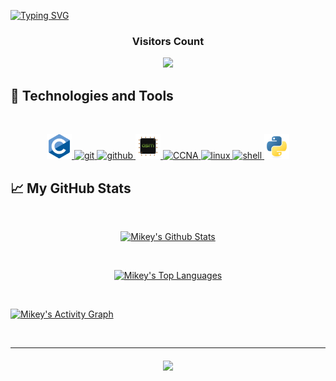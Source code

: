 
[![Typing SVG](https://readme-typing-svg.herokuapp.com?font=IBM+Plex+Mono&color=%23C4B9F8&size=35&center=true&multiline=true&width=1000&height=150&lines=Hey+there🤞%2C+I+am+Mikey;Hacker+.+Developer+.+Learner)](https://git.io/typing-svg)

<div align='center'>

### Visitors Count 

  <img src="https://profile-counter.glitch.me/hackitmikey/count.svg" />
</div>

## 💼 Technologies and Tools

<br/>
<p align="center">
     <a href="https://www.cprogramming.com/" target="_blank"> <img src="https://raw.githubusercontent.com/devicons/devicon/master/icons/c/c-original.svg" alt="c" width="40" height="40"/> </a> <a href="https://www.w3schools.com/git/" target="_blank"> <img src="https://raw.githubusercontent.com/gilbarbara/logos/master/logos/git-icon.svg" alt="git" width="40" height="40"/> </a> 
     <a href="https://www.github.com/" target="_blank"> <img src="https://cdn.iconscout.com/icon/free/png-256/github-159-721954.png" alt="github" width="40" height="40"/> </a> 
     <a href="https://en.wikipedia.org/wiki/Assembly_language" target="_blank"> <img src="https://raw.githubusercontent.com/github/explore/e495457f5ff28c343f9e422f8e3cf80fd3e80890/topics/assembly/assembly.png" alt="assembly" width="40" height="40"/> </a> 
     <a href="https://www.cisco.com/c/en/us/training-events/training-certifications/certifications/associate/ccna.html" target="_blank"> <img src="https://cdn.iconscout.com/icon/free/png-256/cisco-1863556-1579764.png" alt="CCNA" width="40" height="40"/> </a>
      <a href="https://www.linux.org/" target="_blank"> <img src="https://cdn.iconscout.com/icon/free/png-256/linux-3628892-3030032.png" alt="linux" width="40" height="40"/> 
      </a> <a href="https://www.shellscript.sh/" target="_blank"> <img src="https://raw.githubusercontent.com/odb/official-bash-logo/master/assets/Logos/Icons/SVG/128x128.svg" alt="shell" width="40" height="40"/> </a> 
      <a href="https://www.python.org" target="_blank"> <img src="https://raw.githubusercontent.com/devicons/devicon/master/icons/python/python-original.svg" alt="python" width="40" height="40"/> </a> 
</p>

## &#x1f4c8; My GitHub Stats
  <br/>
<p align="center"><a href="https://github.com/hackitmikey/github-readme-stats"><img src="https://github-readme-stats.vercel.app/api?username=hackitmikey&amp;show_icons=true&amp;count_private=true&amp;theme=react&amp;hide_border=true&amp;bg_color=0D1117" alt="Mikey's Github Stats" /></a></p>

<br/>


<p align="center">
    <a href="https://github.com/hackitmikey/github-readme-stats"><img alt="Mikey's Top Languages" src="https://github-readme-stats.vercel.app/api/top-langs/?username=hackitmikey&langs_count=8&count_private=true&layout=compact&theme=react&hide_border=true&bg_color=0D1117" /></a>
</p>

<br/>

<a href="https://github.com/hackitmikey/github-readme-activity-graph"><img alt="Mikey's Activity Graph" src="https://activity-graph.herokuapp.com/graph?username=hackitmikey&bg_color=0D1117&color=5BCDEC&line=5BCDEC&point=FFFFFF&hide_border=true" /></a>

<br/>

<hr>
<div align="center">
<img align="middle" src="https://discord.c99.nl/widget/theme-1/890664690533957643.png">
</div>